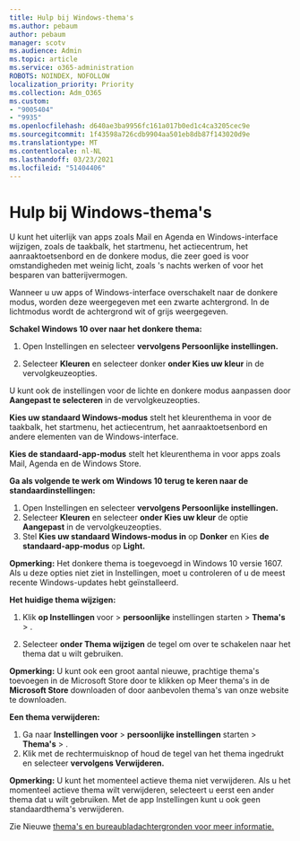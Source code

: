 ```yaml
---
title: Hulp bij Windows-thema's
ms.author: pebaum
author: pebaum
manager: scotv
ms.audience: Admin
ms.topic: article
ms.service: o365-administration
ROBOTS: NOINDEX, NOFOLLOW
localization_priority: Priority
ms.collection: Adm_O365
ms.custom:
- "9005404"
- "9935"
ms.openlocfilehash: d640ae3ba9956fc161a017b0ed1c4ca3205cec9e
ms.sourcegitcommit: 1f43598a726cdb9904aa501eb8db87f143020d9e
ms.translationtype: MT
ms.contentlocale: nl-NL
ms.lasthandoff: 03/23/2021
ms.locfileid: "51404406"
---
```

# <a name="help-with-windows-themes"></a>Hulp bij Windows-thema's

U kunt het uiterlijk van apps zoals Mail en Agenda en Windows-interface wijzigen, zoals de taakbalk, het startmenu, het actiecentrum, het aanraaktoetsenbord en de donkere modus, die zeer goed is voor omstandigheden met weinig licht, zoals 's nachts werken of voor het besparen van batterijvermogen.  

Wanneer u uw apps of Windows-interface overschakelt naar de donkere modus, worden deze weergegeven met een zwarte achtergrond. In de lichtmodus wordt de achtergrond wit of grijs weergegeven.
 
**Schakel Windows 10 over naar het donkere thema:**

1. Open Instellingen en selecteer **vervolgens Persoonlijke instellingen.**
  
1. Selecteer **Kleuren** en selecteer donker **onder Kies uw kleur** in de vervolgkeuzeopties. 

U kunt ook de instellingen voor de lichte en donkere modus aanpassen door **Aangepast te selecteren** in de vervolgkeuzeopties.

**Kies uw standaard Windows-modus** stelt het kleurenthema in voor de taakbalk, het startmenu, het actiecentrum, het aanraaktoetsenbord en andere elementen van de Windows-interface.  

**Kies de standaard-app-modus** stelt het kleurenthema in voor apps zoals Mail, Agenda en de Windows Store.
 
**Ga als volgende te werk om Windows 10 terug te keren naar de standaardinstellingen:**

1. Open Instellingen en selecteer **vervolgens Persoonlijke instellingen.**  
1. Selecteer **Kleuren** en selecteer **onder Kies uw kleur** de optie **Aangepast** in de vervolgkeuzeopties.  
1. Stel **Kies uw standaard Windows-modus in** op **Donker** en Kies **de standaard-app-modus** op **Light.**

**Opmerking:** Het donkere thema is toegevoegd in Windows 10 versie 1607. Als u deze opties niet ziet in Instellingen, moet u controleren of u de meest recente Windows-updates hebt geïnstalleerd.

**Het huidige thema wijzigen:**

1. Klik **op Instellingen** voor  >  **persoonlijke** instellingen starten  >  **Thema's**  >  .  

1. Selecteer **onder Thema wijzigen** de tegel om over te schakelen naar het thema dat u wilt gebruiken. 

**Opmerking:** U kunt ook een groot aantal nieuwe, prachtige thema's toevoegen in de Microsoft Store door te klikken op Meer thema's in de **Microsoft Store** downloaden of door aanbevolen thema's van onze website te downloaden.

**Een thema verwijderen:**

1. Ga naar **Instellingen voor**  >  **persoonlijke instellingen** starten  >  **Thema's**  >  . 
1. Klik met de rechtermuisknop of houd de tegel van het thema ingedrukt en selecteer **vervolgens Verwijderen.** 

**Opmerking:** U kunt het momenteel actieve thema niet verwijderen. Als u het momenteel actieve thema wilt verwijderen, selecteert u eerst een ander thema dat u wilt gebruiken. Met de app Instellingen kunt u ook geen standaardthema's verwijderen.

Zie Nieuwe [thema's en bureaubladachtergronden voor meer informatie.](https://support.microsoft.com/windows/get-new-themes-and-desktop-backgrounds-09e3e0a6-02e3-5ecd-22a1-5d048e3cb0d3)

